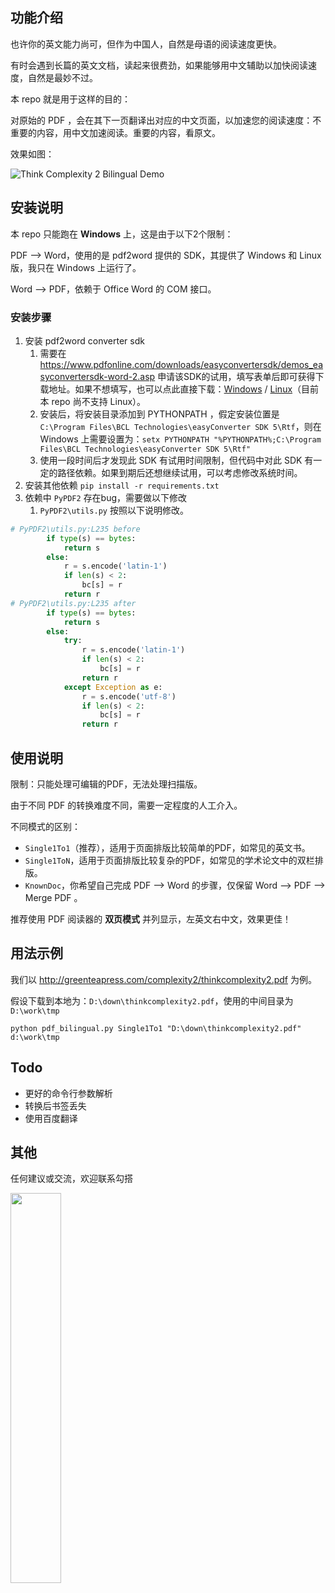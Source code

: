 ## 功能介绍

也许你的英文能力尚可，但作为中国人，自然是母语的阅读速度更快。

有时会遇到长篇的英文文档，读起来很费劲，如果能够用中文辅助以加快阅读速度，自然是最妙不过。

本 repo 就是用于这样的目的：

对原始的 PDF ，会在其下一页翻译出对应的中文页面，以加速您的阅读速度：不重要的内容，用中文加速阅读。重要的内容，看原文。

效果如图：

![Think Complexity 2 Bilingual Demo](https://bilingual-pdf.oss-cn-huhehaote.aliyuncs.com/thinkcomplexity2_demo.png)

## 安装说明

本 repo 只能跑在 **Windows** 上，这是由于以下2个限制：

PDF --> Word，使用的是 pdf2word 提供的 SDK，其提供了 Windows 和 Linux 版，我只在 Windows 上运行了。

Word --> PDF，依赖于 Office Word 的 COM 接口。

### 安装步骤

1. 安装 pdf2word converter sdk
    1. 需要在 https://www.pdfonline.com/downloads/easyconvertersdk/demos_easyconvertersdk-word-2.asp 申请该SDK的试用，填写表单后即可获得下载地址。如果不想填写，也可以点此直接下载：[Windows](https://bilingual-pdf.oss-cn-huhehaote.aliyuncs.com/msi_easyconvertersdk50-word-excel-setup64.msi
) / [Linux](https://bilingual-pdf.oss-cn-huhehaote.aliyuncs.com/easyconvertersdk50-word-UNIX64-ACT.zip)（目前本 repo 尚不支持 Linux）。
    2. 安装后，将安装目录添加到 PYTHONPATH ，假定安装位置是 `C:\Program Files\BCL Technologies\easyConverter SDK 5\Rtf`，则在 Windows 上需要设置为：`setx PYTHONPATH "%PYTHONPATH%;C:\Program Files\BCL Technologies\easyConverter SDK 5\Rtf"`
    3. 使用一段时间后才发现此 SDK 有试用时间限制，但代码中对此 SDK 有一定的路径依赖。如果到期后还想继续试用，可以考虑修改系统时间。
2. 安装其他依赖 `pip install -r requirements.txt`
3. 依赖中 `PyPDF2` 存在bug，需要做以下修改
    1. `PyPDF2\utils.py` 按照以下说明修改。
```python
# PyPDF2\utils.py:L235 before
        if type(s) == bytes:
            return s
        else:
            r = s.encode('latin-1')
            if len(s) < 2:
                bc[s] = r
            return r
# PyPDF2\utils.py:L235 after
        if type(s) == bytes:
            return s
        else:
            try:
                r = s.encode('latin-1')
                if len(s) < 2:
                    bc[s] = r
                return r
            except Exception as e:
                r = s.encode('utf-8')
                if len(s) < 2:
                    bc[s] = r
                return r
```

## 使用说明

限制：只能处理可编辑的PDF，无法处理扫描版。

由于不同 PDF 的转换难度不同，需要一定程度的人工介入。

不同模式的区别：

- `Single1To1`（推荐），适用于页面排版比较简单的PDF，如常见的英文书。
- `Single1ToN`，适用于页面排版比较复杂的PDF，如常见的学术论文中的双栏排版。
- `KnownDoc`，你希望自己完成 PDF --> Word 的步骤，仅保留 Word --> PDF --> Merge PDF 。

推荐使用 PDF 阅读器的 **双页模式** 并列显示，左英文右中文，效果更佳！

## 用法示例

我们以 http://greenteapress.com/complexity2/thinkcomplexity2.pdf 为例。

假设下载到本地为：`D:\down\thinkcomplexity2.pdf`，使用的中间目录为`D:\work\tmp`

`python pdf_bilingual.py Single1To1 "D:\down\thinkcomplexity2.pdf" d:\work\tmp`

## Todo

- 更好的命令行参数解析
- 转换后书签丢失
- 使用百度翻译

## 其他

任何建议或交流，欢迎联系勾搭

<img src="https://bilingual-pdf.oss-cn-huhehaote.aliyuncs.com/xiuxiu.JPG" width=40% height=40%>
